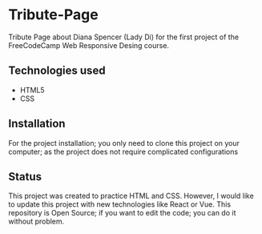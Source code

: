 # Tribute-Page

Tribute Page about Diana Spencer (Lady Di) for the first project of the FreeCodeCamp Web Responsive Desing course.

## Technologies used
- HTML5
- CSS

## Installation

For the project installation; you only need to clone this project on your computer; as the project does not require complicated configurations

## Status

This project was created to practice HTML and CSS. However, I would like to update this project with new technologies like React or Vue. This repository is Open Source; if you want to edit the code; you can do it without problem.
